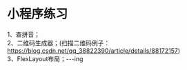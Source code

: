 # 小程序练习</br>
1、查拼音；</br>
2、二维码生成器；(扫描二维码例子：https://blog.csdn.net/qq_38822390/article/details/88172157)</br>
3、FlexLayout布局；---ing</br>
